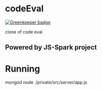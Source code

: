 codeEval
========

[![Greenkeeper badge](https://badges.greenkeeper.io/syzer/codeEval.svg)](https://greenkeeper.io/)

clone of code eval


Powered by JS-Spark project
---------------------------

Running
=======
mongod
node ./private/src/server/app.js
